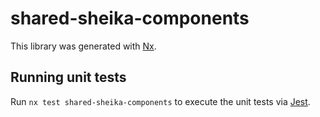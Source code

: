 # shared-sheika-components

This library was generated with [Nx](https://nx.dev).

## Running unit tests

Run `nx test shared-sheika-components` to execute the unit tests via [Jest](https://jestjs.io).

